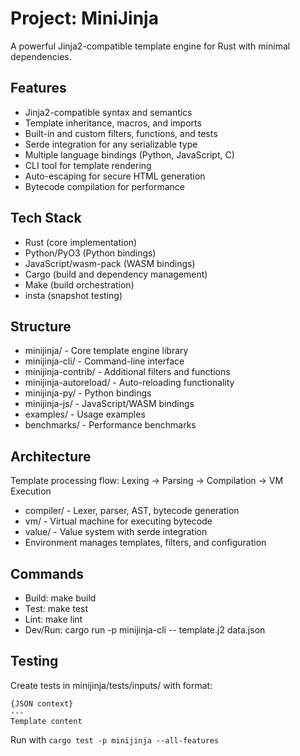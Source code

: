 # Project: MiniJinja
A powerful Jinja2-compatible template engine for Rust with minimal dependencies.

## Features
- Jinja2-compatible syntax and semantics
- Template inheritance, macros, and imports
- Built-in and custom filters, functions, and tests
- Serde integration for any serializable type
- Multiple language bindings (Python, JavaScript, C)
- CLI tool for template rendering
- Auto-escaping for secure HTML generation
- Bytecode compilation for performance

## Tech Stack
- Rust (core implementation)
- Python/PyO3 (Python bindings)
- JavaScript/wasm-pack (WASM bindings)
- Cargo (build and dependency management)
- Make (build orchestration)
- insta (snapshot testing)

## Structure
- minijinja/ - Core template engine library
- minijinja-cli/ - Command-line interface
- minijinja-contrib/ - Additional filters and functions
- minijinja-autoreload/ - Auto-reloading functionality
- minijinja-py/ - Python bindings
- minijinja-js/ - JavaScript/WASM bindings
- examples/ - Usage examples
- benchmarks/ - Performance benchmarks

## Architecture
Template processing flow: Lexing → Parsing → Compilation → VM Execution
- compiler/ - Lexer, parser, AST, bytecode generation
- vm/ - Virtual machine for executing bytecode
- value/ - Value system with serde integration
- Environment manages templates, filters, and configuration

## Commands
- Build: make build
- Test: make test
- Lint: make lint
- Dev/Run: cargo run -p minijinja-cli -- template.j2 data.json

## Testing
Create tests in minijinja/tests/inputs/ with format:
```
{JSON context}
---
Template content
```
Run with `cargo test -p minijinja --all-features`